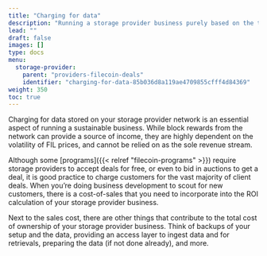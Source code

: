 ```yaml
---
title: "Charging for data"
description: "Running a storage provider business purely based on the tokenomics of the network (block rewards) is extremely dependent on the volatility of the price of the token (FIL)."
lead: ""
draft: false
images: []
type: docs
menu:
  storage-provider:
    parent: "providers-filecoin-deals"
    identifier: "charging-for-data-85b036d8a119ae4709855cfff4d84369"
weight: 350
toc: true
---
```


Charging for data stored on your storage provider network is an essential aspect of running a sustainable business. While block rewards from the network can provide a source of income, they are highly dependent on the volatility of FIL prices, and cannot be relied on as the sole revenue stream.

Although some [programs]({{< relref "filecoin-programs" >}}) require storage providers to accept deals for free, or even to bid in auctions to get a deal, it is good practice to charge customers for the vast majority of client deals. When you’re doing business development to scout for new customers, there is a cost-of-sales that you need to incorporate into the ROI calculation of your storage provider business.

Next to the sales cost, there are other things that contribute to the total cost of ownership of your storage provider business. Think of backups of your setup and the data, providing an access layer to ingest data and for retrievals, preparing the data (if not done already), and more.
